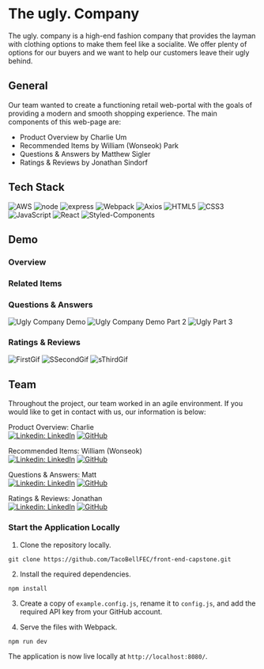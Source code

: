 # The ugly. Company

  The ugly. company is a high-end fashion company that provides the layman with clothing options to make them feel like a socialite. We offer plenty of options for our buyers and we want to help our customers leave their ugly behind. 
  
## General
  
  Our team wanted to create a functioning retail web-portal with the goals of providing a modern and smooth shopping experience. The main components of this web-page are:
  
  - Product Overview by Charlie Um
  - Recommended Items by William (Wonseok) Park
  - Questions & Answers by Matthew Sigler
  - Ratings & Reviews by Jonathan Sindorf
  
## Tech Stack

![AWS](https://img.shields.io/badge/AWS-%23FF9900.svg?style=for-the-badge&logo=amazon-aws&logoColor=white)
![node](https://img.shields.io/badge/Node.js-43853D?style=for-the-badge&logo=node.js&logoColor=white)
![express](https://img.shields.io/badge/Express.js-000000?style=for-the-badge&logo=express&logoColor=white)
![Webpack](https://img.shields.io/badge/webpack-%238DD6F9.svg?style=for-the-badge&logo=webpack&logoColor=black)
![Axios](https://img.shields.io/badge/axios-5a29e4.svg?style=for-the-badge&logo=axios&logoColor=white)
![HTML5](https://img.shields.io/badge/html5-%23E34F26.svg?style=for-the-badge&logo=html5&logoColor=white)
![CSS3](https://img.shields.io/badge/css3-%231572B6.svg?style=for-the-badge&logo=css3&logoColor=white)
![JavaScript](https://img.shields.io/badge/javascript-%23323330.svg?style=for-the-badge&logo=javascript&logoColor=%23F7DF1E)
![React](https://img.shields.io/badge/react-%2320232a.svg?style=for-the-badge&logo=react&logoColor=%2361DAFB)
![Styled-Components](https://img.shields.io/badge/styled--components-blueviolet.svg?style=for-the-badge&logo=styled-components&logoColor=white)
 
## Demo

### Overview

### Related Items

### Questions & Answers

![Ugly Company Demo](https://user-images.githubusercontent.com/108692919/214984524-50d0bd67-84e3-4e65-b96c-3186f2aa238f.gif)
![Ugly Company Demo Part 2](https://user-images.githubusercontent.com/108692919/214984538-aa82e076-c82b-4e7e-b214-db469f7b7b9d.gif)
![Ugly Part 3](https://user-images.githubusercontent.com/108692919/214984546-44d1a49b-3a3f-4ebf-8482-ae3ad9addfb5.gif)

### Ratings & Reviews

 ![FirstGif](https://user-images.githubusercontent.com/45885748/214370430-4e77410b-73c8-4e75-a290-4a4d252c1eae.gif)
 ![SSecondGif](https://user-images.githubusercontent.com/45885748/214374302-a904dadb-bdb5-46f1-80e0-a4066dddeb5d.gif)
 ![sThirdGif](https://user-images.githubusercontent.com/45885748/214374390-f9b46d79-7e9b-4235-84ce-e2f2951797a5.gif)

## Team

Throughout the project, our team worked in an agile environment. If you would like to get in contact with us, our information is below: 

Product Overview: Charlie\
[![Linkedin: LinkedIn](https://img.shields.io/badge/linkedin-%230077B5.svg?style=for-the-badge&logo=linkedin&logoColor=white)](https://www.linkedin.com/in/charlie-um-b7209824/)
[![GitHub](https://img.shields.io/badge/github-%23121011.svg?style=for-the-badge&logo=github&logoColor=white)](https://github.com/charlieum)

Recommended Items: William (Wonseok)\
[![Linkedin: LinkedIn](https://img.shields.io/badge/linkedin-%230077B5.svg?style=for-the-badge&logo=linkedin&logoColor=white)](https://www.linkedin.com/in/wonseok-park-7748b7170/)
[![GitHub](https://img.shields.io/badge/github-%23121011.svg?style=for-the-badge&logo=github&logoColor=white)](https://github.com/officiallywily)

Questions & Answers: Matt\
[![Linkedin: LinkedIn](https://img.shields.io/badge/linkedin-%230077B5.svg?style=for-the-badge&logo=linkedin&logoColor=white)](https://www.linkedin.com/in/matthew-sigler-15859610a/)
[![GitHub](https://img.shields.io/badge/github-%23121011.svg?style=for-the-badge&logo=github&logoColor=white)](https://github.com/siglerm)

Ratings & Reviews: Jonathan\
[![Linkedin: LinkedIn](https://img.shields.io/badge/linkedin-%230077B5.svg?style=for-the-badge&logo=linkedin&logoColor=white)](https://www.linkedin.com/in/jonathan-sindorf-a6a646118/)
[![GitHub](https://img.shields.io/badge/github-%23121011.svg?style=for-the-badge&logo=github&logoColor=white)](https://github.com/sindwarf)

### Start the Application Locally

1. Clone the repository locally.
```
git clone https://github.com/TacoBellFEC/front-end-capstone.git
```

2. Install the required dependencies.
```
npm install
```

3. Create a copy of `example.config.js`, rename it to `config.js`, and add the required API key from your GitHub account.

4. Serve the files with Webpack.
```
npm run dev
```

The application is now live locally at `http://localhost:8080/`.

